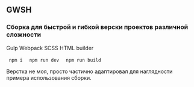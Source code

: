 ## GWSH 
### Сборка для быстрой и гибкой верски проектов различной сложности

Gulp Webpack SCSS HTML builder

<code> npm i </code>
<code> npm run dev </code>
<code> npm run build </code>

Верстка не моя, просто частично адаптировал для наглядности примера использования сборки.
